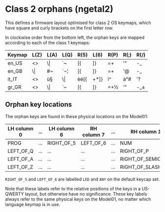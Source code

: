 Class 2 orphans (ngetal2)
========================

This defines a firmware layout optimised for class 2 OS keymaps,
which have square and curly brackets on the first letter row.

In clockwise order from the bottom left, the orphan keys are mapped
according to each of the class 1 keymaps:

Keymap	| L(Z)	| L(A)	| L(Q)	| R(5)	| L(6)	| R(P)	| R(;)	| R(/)
--------|-------|-------|-------|-------|-------|-------|-------|-------
en_US	| <>	|\\&#124;| `~	| [{	| ]}	| =+	| '"	| -_
en_GB	|\\&#124;| #~	|`¬&brvbar;| [{	| ]}	| =+	| '@	| -_
it_IT	| <>	| ù§	|\\&#124;| èé[{	| +*]}	| ì^	| à°#	| '?
gr_GR	| <>	|\\&#124;| `~	| [{	| ]}	| =+½	| '"	| -_±

Orphan key locations
--------------------

The orphan keys are found in these physical locations on the Model01:

LH column 0	|...|LH column 6|RH column 7|...|RH column 15
------------|---|-----------|-----------|---|--------------
PROG		|...|RIGHT_OF_5 | LEFT_OF_6	|...| NUM
LEFT_OF_Q	|...|...		|...		|...| RIGHT_OF_P
LEFT_OF_A	|...|...		|...		|...| RIGHT_OF_SEMICOLON
LEFT_OF_Z	|...|...		|...		|...| RIGHT_OF_SLASH

`RIGHT_OF_5` and `LEFT_OF_6` are labelled `LED` and `ANY` on the
default keycap set.

Note that these labels refer to the relative positions of the keys in a
US-QWERTY layout, but otherwise have no significance. These key labels
always refer to the same physical keys on the Model01, no matter which
language keymap is in use.
